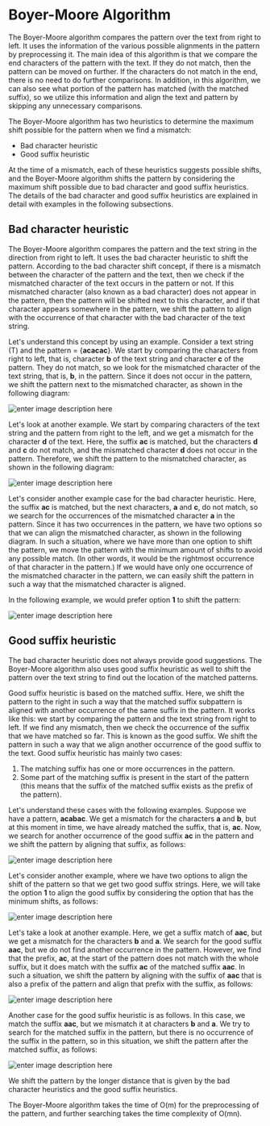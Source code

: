 # Boyer-Moore Algorithm
The Boyer-Moore algorithm compares the pattern over the text from right to left. It uses the information of the various possible alignments in the pattern by preprocessing it. The main idea of this algorithm is that we compare the end characters of the pattern with the text. If they do not match, then the pattern can be moved on further. If the characters do not match in the end, there is no need to do further comparisons. In addition, in this algorithm, we can also see what portion of the pattern has matched (with the matched suffix), so we utilize this information and align the text and pattern by skipping any unnecessary comparisons.

The Boyer-Moore algorithm has two heuristics to determine the maximum shift possible for the pattern when we find a mismatch:

-   Bad character heuristic
-   Good suffix heuristic

At the time of a mismatch, each of these heuristics suggests possible shifts, and the Boyer-Moore algorithm shifts the pattern by considering the maximum shift possible due to bad character and good suffix heuristics. The details of the bad character and good suffix heuristics are explained in detail with examples in the following subsections.

## Bad character heuristic

The Boyer-Moore algorithm compares the pattern and the text string in the direction from right to left. It uses the bad character heuristic to shift the pattern. According to the bad character shift concept, if there is a mismatch between the character of the pattern and the text, then we check if the mismatched character of the text occurs in the pattern or not. If this mismatched character (also known as a bad character) does not appear in the pattern, then the pattern will be shifted next to this character, and if that character appears somewhere in the pattern, we shift the pattern to align with the occurrence of that character with the bad character of the text string.

Let's understand this concept by using an example. Consider a text string (T) and the pattern = {**acacac**}. We start by  comparing  the characters from right to left, that is, character  **b**  of the text string and character  **c** of the pattern. They do not match, so we look for the mismatched character of the text string, that is, **b**, in the pattern. Since it does not occur in the pattern, we shift the pattern next to the mismatched character, as shown in the following diagram:

![enter image description here](https://lh3.googleusercontent.com/uw2oS72IKYiegp277zlk2AM3cprT_AY5EUatTpDGqjVhCxjH6StmtpBRML87yy5s3ojKJNKkfcA)

Let's look at another example. We start by comparing characters of the text string and the pattern from right to the left, and we get a mismatch for the character  **d**  of the text. Here, the suffix  **ac** is matched, but the  characters  **d**  and  **c** do not match, and the mismatched character  **d** does not occur in the pattern. Therefore, we shift the pattern to the mismatched character, as shown in the following diagram:

![enter image description here](https://lh3.googleusercontent.com/lB-6uyxSCY4azxVQglSl3Pbzqf-WyaOBNkbVqjAv-wq9mxhFgqHFxKT5iv7qYXEC4N5PM7upC1g)

Let's consider another example case for the bad character heuristic. Here, the suffix  **ac** is matched, but the next characters, **a** and  **c**, do not match, so we search for the occurrences of the mismatched character  **a** in the pattern. Since it has two occurrences in the pattern, we have two options so that we can align the mismatched character, as shown in the following diagram. In such a situation, where we have more than one option to shift the pattern, we move the pattern with the minimum amount of shifts to avoid any possible match. (In other words, it would be the rightmost occurrence of that character in the pattern.) If we would have only one occurrence of the mismatched character in the pattern, we can easily shift the pattern in such a way that the mismatched character is aligned.

In the following example, we would prefer option  **1**  to shift the pattern:

![enter image description here](https://lh3.googleusercontent.com/IYK_0RtWxz6y1E90pkw7y7FWzZmeqGknqZBhere3HvMlQrFBPNSzvln_XA2FONaNQv271UPQRFU)

## Good suffix heuristic

The bad character heuristic does not always provide good suggestions. The Boyer-Moore algorithm also uses good suffix heuristic as well to shift the pattern over the text string to find out the location of the matched patterns.

Good suffix heuristic is based on the matched suffix. Here, we shift the pattern to the right in such a way that the matched suffix subpattern is aligned with another occurrence of the same suffix in the pattern. It works like this: we start by comparing the pattern and the text string from right to left. If we find any mismatch, then we check the occurrence of the suffix that we have matched so far. This is known as the good suffix. We shift the pattern in such a way that we align another occurrence of the good suffix to the text. Good suffix heuristic has mainly two cases:

1.  The matching suffix has one or more occurrences in the pattern.
2.  Some part of the matching suffix is present in the start of the pattern (this means that the suffix of the matched suffix exists as the prefix of the pattern).

Let's understand these cases with the following examples. Suppose we have a pattern, **acabac**. We get a mismatch for the characters  **a** and  **b**, but at this moment in time, we have already matched the suffix, that is,  **ac**. Now, we search for another occurrence of the good suffix  **ac** in the pattern and we shift the pattern by aligning that suffix, as follows:

![enter image description here](https://lh3.googleusercontent.com/w28nhbTYQ2nG3AKbwDw3ZCRSb9uddqQ9nT80FgguAvxR6auIrR5057V9Klnh9nsoqaW0b-MFvLU)

Let's consider another example, where we have two options to align the shift of the pattern so that we get two good suffix strings. Here, we will take the option  **1**  to align the good suffix by considering the option that has the  minimum shifts, as follows:

![enter image description here](https://lh3.googleusercontent.com/SkYrpw4lO9j7bwXVyoMm7AVvSUBk78iRhdXwDgskVYymPrWUONIvsbWbJP9-L0QIPQLDRMVrCsA)

Let's take a look at another example. Here, we get a suffix match of **aac**, but we get a mismatch for the characters  **b** and  **a**. We search for the good suffix  **aac**, but we do not find another occurrence in the pattern. However, we find that the prefix, **ac**, at the start of the pattern does not match with the whole suffix, but it does match with the suffix  **ac** of the matched suffix  **aac**. In such a situation, we shift the pattern by aligning with the suffix of  **aac** that is also a prefix of the pattern and align that prefix with the suffix, as follows:

![enter image description here](https://lh3.googleusercontent.com/DFULcQbAi6QTWz_VPGvNUf7jH6D3pxAefUbw7lSqKwhbLJaQ4WqkOyiklp__f_hYBw2_UPf_iAs)

Another case for the good suffix heuristic is as follows. In this case, we match the suffix **aac**, but we mismatch it at characters  **b** and **a**. We try to search for the matched suffix in the pattern, but there is no occurrence of the suffix in the pattern, so in this situation, we shift the pattern after the matched suffix, as follows:

![enter image description here](https://lh3.googleusercontent.com/FJT8l3DnhW9WBL1hAwig6gdxLXuyLZElJ6ikrgQzTYDdC7mp6098qxeFH2cdG_XgJscmH--V_eU)

We shift the pattern by the longer distance that is given by the bad character heuristics and the good suffix heuristics.

The  Boyer-Moore  algorithm takes the time of  O(m)  for the preprocessing of the pattern, and further searching takes the time complexity of  O(mn).